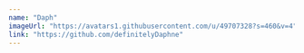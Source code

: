 ```yaml
---
name: "Daph"
imageUrl: "https://avatars1.githubusercontent.com/u/49707328?s=460&v=4"
link: "https://github.com/definitelyDaphne"
---
```

